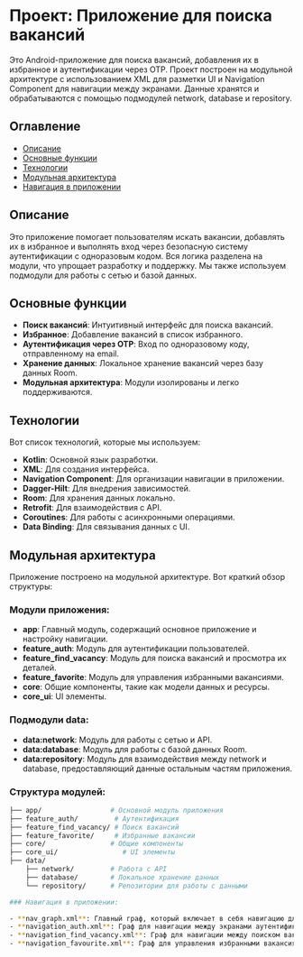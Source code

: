 # Проект: Приложение для поиска вакансий

Это Android-приложение для поиска вакансий, добавления их в избранное и аутентификации через OTP. Проект построен на модульной архитектуре с использованием XML для разметки UI и Navigation Component для навигации между экранами. Данные хранятся и обрабатываются с помощью подмодулей network, database и repository.

## Оглавление
- [Описание](#описание)
- [Основные функции](#основные-функции)
- [Технологии](#технологии)
- [Модульная архитектура](#модульная-архитектура)
- [Навигация в приложении](#навигация-в-приложении)

## Описание

Это приложение помогает пользователям искать вакансии, добавлять их в избранное и выполнять вход через безопасную систему аутентификации с одноразовым кодом. Вся логика разделена на модули, что упрощает разработку и поддержку. Мы также используем подмодули для работы с сетью и базой данных.

## Основные функции
- **Поиск вакансий**: Интуитивный интерфейс для поиска вакансий.
- **Избранное**: Добавление вакансий в список избранного.
- **Аутентификация через OTP**: Вход по одноразовому коду, отправленному на email.
- **Хранение данных**: Локальное хранение вакансий через базу данных Room.
- **Модульная архитектура**: Модули изолированы и легко поддерживаются.

## Технологии
Вот список технологий, которые мы используем:

- **Kotlin**: Основной язык разработки.
- **XML**: Для создания интерфейса.
- **Navigation Component**: Для организации навигации в приложении.
- **Dagger-Hilt**: Для внедрения зависимостей.
- **Room**: Для хранения данных локально.
- **Retrofit**: Для взаимодействия с API.
- **Coroutines**: Для работы с асинхронными операциями.
- **Data Binding**: Для связывания данных с UI.

## Модульная архитектура

Приложение построено на модульной архитектуре. Вот краткий обзор структуры:

### Модули приложения:

- **app**: Главный модуль, содержащий основное приложение и настройку навигации.
- **feature_auth**: Модуль для аутентификации пользователей.
- **feature_find_vacancy**: Модуль для поиска вакансий и просмотра их деталей.
- **feature_favorite**: Модуль для управления избранными вакансиями.
- **core**: Общие компоненты, такие как модели данных и ресурсы.
- **core_ui**: UI элементы.

### Подмодули data:

- **data:network**: Модуль для работы с сетью и API.
- **data:database**: Модуль для работы с базой данных Room.
- **data:repository**: Модуль для взаимодействия между network и database, предоставляющий данные остальным частям приложения.

### Структура модулей:

```bash
├── app/                 # Основной модуль приложения
├── feature_auth/         # Аутентификация
├── feature_find_vacancy/ # Поиск вакансий
├── feature_favorite/     # Избранные вакансии
├── core/                # Общие компоненты
├── core_ui/                # UI элементы
├── data/
    ├── network/         # Работа с API
    ├── database/        # Локальное хранение данных
    └── repository/      # Репозитории для работы с данными

### Навигация в приложении:

- **nav_graph.xml**: Главный граф, который включает в себя навигацию для аутентификации, поиска и избранного.
- **navigation_auth.xml**: Граф для навигации между экранами аутентификации и верификации по OTP.
- **navigation_find_vacancy.xml**: Граф для навигации между поиском вакансий и их детальной информацией.
- **navigation_favourite.xml**: Граф для управления избранными вакансиями.
